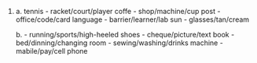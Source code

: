 1.
    a.
        tennis - racket/court/player
        coffe - shop/machine/cup
        post - office/code/card
        language - barrier/learner/lab
        sun - glasses/tan/cream

    b.
        - running/sports/high-heeled shoes
        - cheque/picture/text book
        - bed/dinning/changing room
        - sewing/washing/drinks machine
        - mabile/pay/cell phone